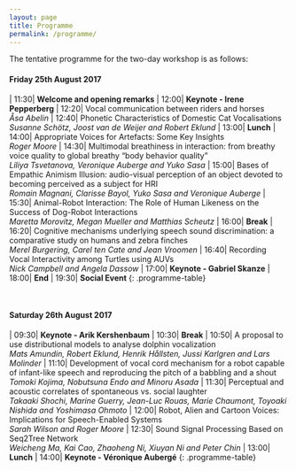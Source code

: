 ```yaml
---
layout: page
title: Programme
permalink: /programme/
---
```


The tentative programme for the two-day workshop is as follows:

#### Friday 25th August 2017

| 11:30|  **Welcome and opening remarks**
| 12:00|  **Keynote - Irene Pepperberg**
| 12:20|  Vocal communication between riders and horses <br/> *Åsa Abelin*
| 12:40|  Phonetic Characteristics of Domestic Cat Vocalisations <br/> *Susanne Schötz, Joost van de Weijer and Robert Eklund*
| 13:00|  **Lunch**
| 14:00|  Appropriate Voices for Artefacts: Some Key Insights <br/> *Roger Moore*
| 14:30|  Multimodal breathiness in interaction: from breathy voice quality to global breathy “body behavior quality” <br/> *Liliya Tsvetanova, Veronique Auberge and Yuko Sasa*
| 15:00|  Bases of Empathic Animism Illusion: audio-visual perception of an object devoted to becoming perceived as a subject for HRI <br/> *Romain Magnani, Clarisse Bayol, Yuko Sasa and Veronique Auberge*
| 15:30|  Animal-Robot Interaction: The Role of Human Likeness on the Success of Dog-Robot Interactions <br/> *Maretta Morovitz, Megan Mueller and Matthias Scheutz*
| 16:00|  **Break**
| 16:20|  Cognitive mechanisms underlying speech sound discrimination: a comparative study on humans and zebra finches <br/> *Merel Burgering, Carel ten Cate and Jean Vroomen*
| 16:40|  Recording Vocal Interactivity among Turtles using AUVs <br/> *Nick Campbell and Angela Dassow*
| 17:00|  **Keynote - Gabriel Skanze**
| 18:00|  **End**
| 19:30|  **Social Event**
{: .programme-table}  

<br/>
 
#### Saturday 26th August 2017

| 09:30|  **Keynote - Arik Kershenbaum**
| 10:30|  **Break**
| 10:50|  A proposal to use distributional models to analyse dolphin vocalization <br/> *Mats Amundin, Robert Eklund, Henrik Hållsten, Jussi Karlgren and Lars Molinder*
| 11:10|  Development of vocal cord mechanism for a robot capable of infant-like speech and reproducing the pitch of a babbling and a shout <br/> *Tomoki Kojima, Nobutsuna Endo and Minoru Asada*
| 11:30|  Perceptual and acoustic correlates of spontaneous vs. social laughter <br/> *Takaaki Shochi, Marine Guerry, Jean-Luc Rouas, Marie Chaumont, Toyoaki Nishida and Yoshimasa Ohmoto*
| 12:00|  Robot, Alien and Cartoon Voices: Implications for Speech-Enabled Systems <br/> *Sarah Wilson and Roger Moore*
| 12:30|  Sound Signal Processing Based on Seq2Tree Network <br/> *Weicheng Ma, Kai Cao, Zhaoheng Ni, Xiuyan Ni and Peter Chin*
| 13:00|  **Lunch**
| 14:00|  **Keynote - Véronique Aubergé**
{: .programme-table}  

